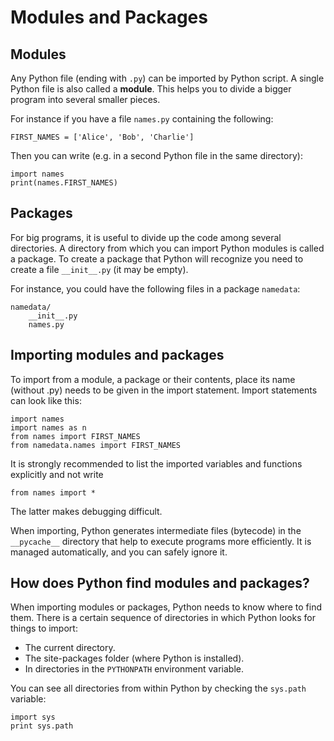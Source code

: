 
# Modules and Packages

## Modules

Any Python file (ending with `.py`) can be imported by Python script. A single Python file is also called a **module**. This helps you to divide a bigger program into several smaller pieces.

For instance if you have a file `names.py` containing the following:

    FIRST_NAMES = ['Alice', 'Bob', 'Charlie']

Then you can write (e.g. in a second Python file in the same directory):

    import names
    print(names.FIRST_NAMES)


## Packages

For big programs, it is useful to divide up the code among several directories. A directory from which you can import Python modules is called a package. To create a package that Python will recognize you need to create a file `__init__.py` (it may be empty).

For instance, you could have the following files in a package `namedata`:

    namedata/
        __init__.py
        names.py


## Importing modules and packages

To import from a module, a package or their contents, place its name (without .py) needs to be given in the import statement. Import statements can look like this:

    import names
    import names as n
    from names import FIRST_NAMES
    from namedata.names import FIRST_NAMES

It is strongly recommended to list the imported variables and functions explicitly and not write

    from names import *

The latter makes debugging difficult.

When importing, Python generates intermediate files (bytecode) in the `__pycache__` directory that help to execute programs more efficiently. It is managed automatically, and you can safely ignore it.


## How does Python find modules and packages?

When importing modules or packages, Python needs to know where to find them. There is a certain sequence of directories in which Python looks for things to import:

* The current directory.
* The site-packages folder (where Python is installed).
* In directories in the `PYTHONPATH` environment variable.

You can see all directories from within Python by checking the `sys.path` variable:

    import sys
    print sys.path
